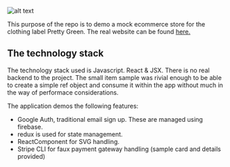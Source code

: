 ![alt text](https://www.coneysdesignerwear.co.uk/wp-content/uploads/2017/05/pg-linear-4x-100.jpg 'Pretty green logo')

This purpose of the repo is to demo a mock ecommerce store for the clothing label Pretty Green. The real website can be found [here.](https://www.prettygreen.com/)

## The technology stack

The technology stack used is Javascript. React & JSX. There is no real backend to the project. The small item sample was rivial enough to be able to create a simple ref object and consume it within the app without much in the way of performace considerations.

The application demos the following features:

- Google Auth, traditional email sign up. These are managed using firebase.
- redux is used for state management.
- ReactComponent for SVG handling.
- Stripe CLI for faux payment gateway handling (sample card and details provided)
